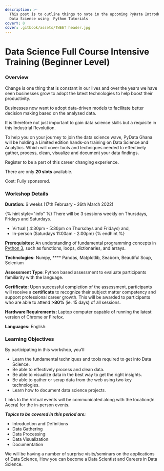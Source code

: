 ```yaml
---
description: >-
  This post is to outline things to note in the upcoming PyData Introduction to
  Data Science using  Python Tutorials
coverY: 0
cover: .gitbook/assets/TWEET header.jpg
---
```


# Data Science Full Course Intensive Training (Beginner Level)

### **Overview**

Change is one thing that is constant in our lives and over the years we have seen businesses grow to adopt the latest technologies to help boost their productivity.

Businesses now want to adopt data-driven models to facilitate better decision making based on the analysed data.&#x20;

It is therefore not just important to gain data science skills but a requisite in this Industrial Revolution.

To help you on your journey to join the data science wave, PyData Ghana will be holding a Limited edition hands-on training on Data Science and Analytics. Which will cover tools and techniques needed to effectively gather, process, clean, visualize and document your data findings.&#x20;

Register to be a part of this career changing experience.

There are only **20 slots** available.

Cost: Fully sponsored.&#x20;

### Workshop Details

**Duration:** 6 weeks (17th February - 26th March 2022)

{% hint style="info" %}
There will be 3 sessions weekly on Thursdays, Fridays and Saturdays.

* Virtual ( 4:30pm - 5:30pm on Thursdays and Fridays) and,
* In-person (Saturdays 11:00am - 2:00pm)
{% endhint %}

**Prerequisites:** An understanding of fundamental programming concepts in [Python 3](https://wiki.python.org/moin/BeginnersGuide), such as functions, loops, dictionaries, and arrays.

**Technologies:** Numpy, **** Pandas, Matplotlib, Seaborn, Beautiful Soup, Selenium

**Assessment Type**: Python based assessment to evaluate participants familiarity with the language.

**Certificate:** Upon successful completion of the assessment, participants will receive a **certificate** to recognize their subject matter competency and support professional career growth. This will be awarded to participants who are able to attend **>80%** (ie. 15 days) of all sessions.

**Hardware Requirements:** Laptop computer capable of running the latest version of Chrome or Firefox.

**Languages:** English

### Learning Objectives

By participating in this workshop, you'll

* Learn the fundamental techniques and tools required to get into Data Science.
* Be able to effectively process and clean data.
* Be able to visualize data in the best way to get the right insights.
* Be able to gather or scrap data from the web using two key technologies.
* Learn how to document data science projects.

Links to the Virtual events will be communicated along with the location(In Accra) for the in-person events.

_**Topics to be covered in this period are:**_

* Introduction and Definitions
* Data Gathering
* Data Processing
* Data Visualization
* Documentation

We will be having a number of surprise visits/seminars on the applications of Data Science, How you can become a Data Scientist and Careers in Data Science.
